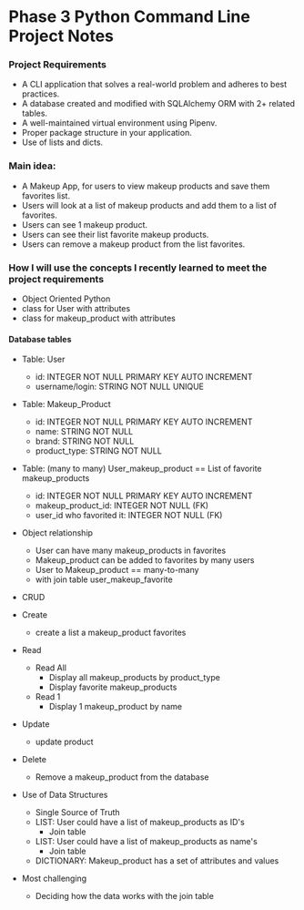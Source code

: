 # Phase 3 Python Command Line Project Notes

### Project Requirements

* A CLI application that solves a real-world problem and adheres to best practices.
* A database created and modified with SQLAlchemy ORM with 2+ related tables.
* A well-maintained virtual environment using Pipenv.
* Proper package structure in your application.
* Use of lists and dicts.


### Main idea: 

* A Makeup App, for users to view makeup products and save them favorites list.
* Users will look at a list of makeup products and add them to a list of favorites.
* Users can see 1 makeup product.
* Users can see their list favorite makeup products.
* Users can remove a makeup product from the list favorites.


### How I will use the concepts I recently learned to meet the project requirements

* Object Oriented Python 
* class for User with attributes
* class for makeup_product with attributes

#### Database tables
 * Table: User
    - id: INTEGER NOT NULL PRIMARY KEY AUTO INCREMENT
    - username/login: STRING NOT NULL UNIQUE

 * Table: Makeup_Product
    - id: INTEGER NOT NULL PRIMARY KEY AUTO INCREMENT
    - name: STRING NOT NULL
    - brand: STRING NOT NULL
    - product_type: STRING NOT NULL

 * Table: (many to many) User_makeup_product == List of favorite makeup_products
    - id: INTEGER NOT NULL PRIMARY KEY AUTO INCREMENT
    - makeup_product_id: INTEGER NOT NULL (FK)
    - user_id who favorited it: INTEGER NOT NULL (FK)

 - Object relationship
    - User can have many makeup_products in favorites
    - Makeup_product can be added to favorites by many users
    - User to Makeup_product == many-to-many
    - with join table user_makeup_favorite

- CRUD
- Create
    - create a list a makeup_product favorites
- Read
    - Read All
        - Display all makeup_products by product_type
        - Display favorite makeup_products
    - Read 1
        - Display 1 makeup_product by name
- Update
    - update product
- Delete
    - Remove a makeup_product from the database

 - Use of Data Structures
    - Single Source of Truth
    - LIST: User could have a list of makeup_products as ID's 
        - Join table
    - LIST: User could have a list of makeup_products as name's
        - Join table
    - DICTIONARY: Makeup_product has a set of attributes and values

 - Most challenging
    - Deciding how the data works with the join table